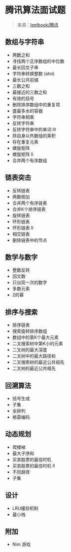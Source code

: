 # 腾讯算法面试题
> 来源：[leetbook/腾讯](https://leetcode-cn.com/leetbook/detail/tencent/)



 ## 数组与字符串

 - 两数之和
 - 寻找两个正序数组的中位数
 - 最长回文子串
 - 字符串转换整数 (atoi)
 - 最长公共前缀
 - 三数之和
 - 最接近的三数之和
 - 有效的括号
 - 删除排序数组中的重复项
 - 盛最多水的容器
 - 字符串相乘
 - 反转字符串
 - 反转字符串中的单词 III
 - 除自身以外数组的乘积
 - 存在重复元素
 - 螺旋矩阵
 - 螺旋矩阵 II
 - 合并两个有序数组
 
 ## 链表突击
 - 反转链表
 - 两数相加
 - 合并两个有序链表
 - 合并K个排序链表
 - 旋转链表
 - 环形链表
 - 环形链表 II
 - 相交链表
 - 删除链表中的节点
 ## 数学与数字
 - 整数反转
 - 回文数
 - 只出现一次的数字
 - 多数元素
 - 2的幂
 
 ## 排序与搜索

- 排序链表
- 搜索旋转排序数组
- 数组中的第K个最大元素
- 二叉搜索树中第K小的元素
- 二叉树的最大深度
- 二叉树中的最大路径和
- 二叉搜索树的最近公共祖先
- 二叉树的最近公共祖先
 
 ## 回溯算法

 - 括号生成
 - 子集
 - 全排列
 - 格雷编码
 
 ## 动态规划

- 爬楼梯
- 最大子序和
- 买卖股票的最佳时机
- 买卖股票的最佳时机 II
- 不同路径
- 子集
 
 ## 设计
 - LRU缓存机制
 - 最小栈
 
 ## 附加
 - Nim 游戏
 